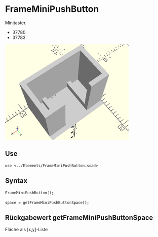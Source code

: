 # FrameMiniPushButton
Minitaster.
- 37780
- 37783

![FrameMiniPushButton](../../images/FrameMiniPushButton.png)

## Use
```
use <../Elements/FrameMiniPushButton.scad>
```

## Syntax
```
FrameMiniPushButton();

space = getFrameMiniPushButtonSpace();
```

## Rückgabewert getFrameMiniPushButtonSpace
Fläche als \[x,y]-Liste